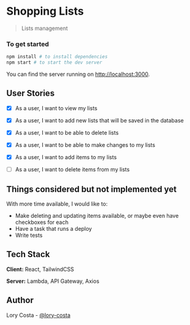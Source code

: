 # Shopping Lists

> Lists management


### To get started

```bash
npm install # to install dependencies
npm start # to start the dev server
```

You can find the server running on [http://localhost:3000](http://localhost:3000).


## User Stories
- [x] As a user, I want to view my lists
- [x] As a user, I want to add new lists that will be saved in the database
- [x] As a user, I want to be able to delete lists
- [x] As a user, I want to be able to make changes to my lists
- [x] As a user, I want to add items to my lists
- [ ] As a user, I want to delete items from my lists


## Things considered but not implemented yet
With more time available, I would like to: 
- Make deleting and updating items available, or maybe even have checkboxes for each
- Have a task that runs a deploy
- Write tests


## Tech Stack
**Client:** React, TailwindCSS

**Server:** Lambda, API Gateway, Axios


## Author
Lory Costa - [@lory-costa](https://github.com/lory-costa)
